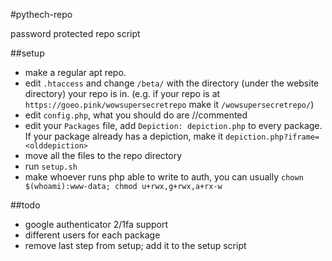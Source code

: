 #pythech-repo

password protected repo script

##setup

* make a regular apt repo.
* edit `.htaccess` and change `/beta/` with the directory (under the website directory) your repo is in. (e.g. if your repo is at `https://goeo.pink/wowsupersecretrepo` make it `/wowsupersecretrepo/`)
* edit `config.php`, what you should do are //commented
* edit your `Packages` file, add `Depiction: depiction.php` to every package. If your package already has a depiction, make it `depiction.php?iframe=<olddepiction>`
* move all the files to the repo directory
* run `setup.sh`
* make whoever runs php able to write to auth, you can usually 
`chown $(whoami):www-data; chmod u+rwx,g+rwx,a+rx-w`

##todo

* google authenticator 2/1fa support
* different users for each package
* remove last step from setup; add it to the setup script
